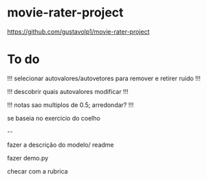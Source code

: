 # movie-rater-project

https://github.com/gustavolp1/movie-rater-project



# To do

!!! selecionar autovalores/autovetores para remover e retirer ruido !!!

!!! descobrir quais autovalores modificar !!!

!!! notas sao multiplos de 0.5; arredondar? !!!

se baseia no exercicio do coelho

--  

fazer a descrição do modelo/ readme

fazer demo.py

checar com a rubrica